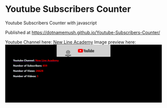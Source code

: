 # Youtube Subscribers Counter

Youtube Subscribers Counter with javascript

Published at https://dotnamemush.github.io/Youtube-Subscribers-Counter/

Youtube Channel here: <a href="https://www.youtube.com/channel/UCFvyrlb60DzZ-SzvnZ-f1pQ">New Line Academy</a>
Image preview here:
<img src="src/ss.png"/>
